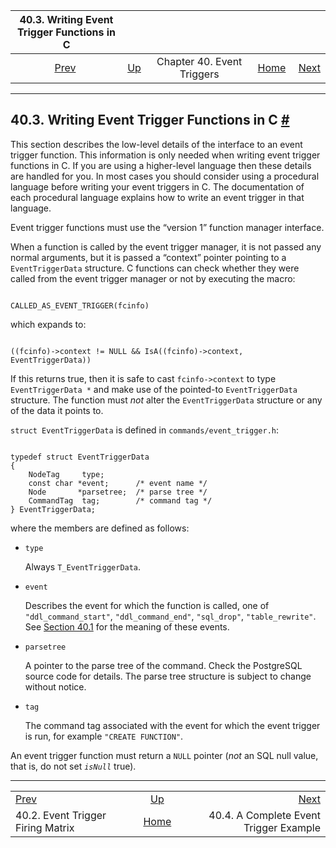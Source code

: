 <!--?xml version="1.0" encoding="UTF-8" standalone="no"?-->

|               40.3. Writing Event Trigger Functions in C               |                                                        |                            |                                                       |                                                                              |
| :--------------------------------------------------------------------: | :----------------------------------------------------- | :------------------------: | ----------------------------------------------------: | ---------------------------------------------------------------------------: |
| [Prev](event-trigger-matrix.html "40.2. Event Trigger Firing Matrix")  | [Up](event-triggers.html "Chapter 40. Event Triggers") | Chapter 40. Event Triggers | [Home](index.html "PostgreSQL 17devel Documentation") |  [Next](event-trigger-example.html "40.4. A Complete Event Trigger Example") |

***

## 40.3. Writing Event Trigger Functions in C [#](#EVENT-TRIGGER-INTERFACE)

[]()

This section describes the low-level details of the interface to an event trigger function. This information is only needed when writing event trigger functions in C. If you are using a higher-level language then these details are handled for you. In most cases you should consider using a procedural language before writing your event triggers in C. The documentation of each procedural language explains how to write an event trigger in that language.

Event trigger functions must use the “version 1” function manager interface.

When a function is called by the event trigger manager, it is not passed any normal arguments, but it is passed a “context” pointer pointing to a `EventTriggerData` structure. C functions can check whether they were called from the event trigger manager or not by executing the macro:

```

CALLED_AS_EVENT_TRIGGER(fcinfo)
```

which expands to:

```

((fcinfo)->context != NULL && IsA((fcinfo)->context, EventTriggerData))
```

If this returns true, then it is safe to cast `fcinfo->context` to type `EventTriggerData *` and make use of the pointed-to `EventTriggerData` structure. The function must *not* alter the `EventTriggerData` structure or any of the data it points to.

`struct EventTriggerData` is defined in `commands/event_trigger.h`:

```

typedef struct EventTriggerData
{
    NodeTag     type;
    const char *event;      /* event name */
    Node       *parsetree;  /* parse tree */
    CommandTag  tag;        /* command tag */
} EventTriggerData;
```

where the members are defined as follows:

*   `type`

    Always `T_EventTriggerData`.

*   `event`

    Describes the event for which the function is called, one of `"ddl_command_start"`, `"ddl_command_end"`, `"sql_drop"`, `"table_rewrite"`. See [Section 40.1](event-trigger-definition.html "40.1. Overview of Event Trigger Behavior") for the meaning of these events.

*   `parsetree`

    A pointer to the parse tree of the command. Check the PostgreSQL source code for details. The parse tree structure is subject to change without notice.

*   `tag`

    The command tag associated with the event for which the event trigger is run, for example `"CREATE FUNCTION"`.

An event trigger function must return a `NULL` pointer (*not* an SQL null value, that is, do not set *`isNull`* true).

***

|                                                                        |                                                        |                                                                              |
| :--------------------------------------------------------------------- | :----------------------------------------------------: | ---------------------------------------------------------------------------: |
| [Prev](event-trigger-matrix.html "40.2. Event Trigger Firing Matrix")  | [Up](event-triggers.html "Chapter 40. Event Triggers") |  [Next](event-trigger-example.html "40.4. A Complete Event Trigger Example") |
| 40.2. Event Trigger Firing Matrix                                      |  [Home](index.html "PostgreSQL 17devel Documentation") |                                       40.4. A Complete Event Trigger Example |
